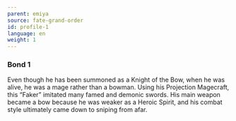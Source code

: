 ```yaml
---
parent: emiya
source: fate-grand-order
id: profile-1
language: en
weight: 1
---
```


### Bond 1

Even though he has been summoned as a Knight of the Bow, when he was alive, he was a mage rather than a bowman. Using his Projection Magecraft, this “Faker” imitated many famed and demonic swords.
His main weapon became a bow because
he was weaker as a Heroic Spirit, and his combat style ultimately came down to sniping from afar.
